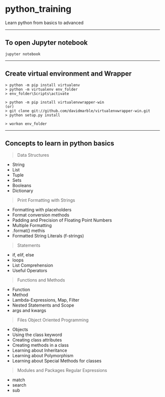 # python_training
Learn python from basics to advanced
*** 
## To open Jupyter notebook
```jupyter notebook```
*** 
## Create virtual environment and Wrapper
```
> python -m pip install virtualenv
> python -m virtualenv env_folder 
> env_folder\Scripts\activate

> python -m pip install virtualenvwrapper-win
(or)
> git clone git://github.com/davidmarble/virtualenvwrapper-win.git
> python setup.py install 

> workon env_folder 
```
*** 
## Concepts to learn in python basics
> Data Structures
* String
* List
* Tuple
* Sets
* Booleans
* Dictionary 
> Print Formatting with Strings
* Formatting with placeholders
* Format conversion methods
* Padding and Precision of Floating Point Numbers
* Multiple Formatting
* .format() methis
* Formatted String Literals (f-strings)
> Statements
* if, elif, else
* loops
* List Comprehension
* Useful Operators
> Functions and Methods
* Function
* Method
* Lambda-Expressions, Map, Filter
* Nested Statements and Scope
* args and kwargs
> Files
> Object Oriented Programming
* Objects
* Using the class keyword
* Creating class attributes
* Creating methods in a class
* Learning about Inheritance
* Learning about Polymorphism
* Learning about Special Methods for classes
> Modules and Packages
> Regular Expressions
* match
* search
* sub